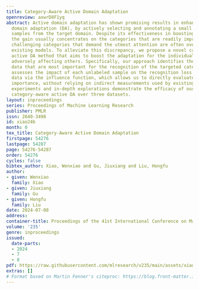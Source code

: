 ```yaml
---
title: Category-Aware Active Domain Adaptation
openreview: axwrD8F1yq
abstract: Active domain adaptation has shown promising results in enhancing unsupervised
  domain adaptation (DA), by actively selecting and annotating a small amount of unlabeled
  samples from the target domain. Despite its effectiveness in boosting overall performance,
  the gain usually concentrates on the categories that are readily improvable, while
  challenging categories that demand the utmost attention are often overlooked by
  existing models. To alleviate this discrepancy, we propose a novel category-aware
  active DA method that aims to boost the adaptation for the individual category without
  adversely affecting others. Specifically, our approach identifies the unlabeled
  data that are most important for the recognition of the targeted category. Our method
  assesses the impact of each unlabeled sample on the recognition loss of the target
  data via the influence function, which allows us to directly evaluate the sample
  importance, without relying on indirect measurements used by existing methods. Comprehensive
  experiments and in-depth explorations demonstrate the efficacy of our method on
  category-aware active DA over three datasets.
layout: inproceedings
series: Proceedings of Machine Learning Research
publisher: PMLR
issn: 2640-3498
id: xiao24b
month: 0
tex_title: Category-Aware Active Domain Adaptation
firstpage: 54276
lastpage: 54287
page: 54276-54287
order: 54276
cycles: false
bibtex_author: Xiao, Wenxiao and Gu, Jiuxiang and Liu, Hongfu
author:
- given: Wenxiao
  family: Xiao
- given: Jiuxiang
  family: Gu
- given: Hongfu
  family: Liu
date: 2024-07-08
address:
container-title: Proceedings of the 41st International Conference on Machine Learning
volume: '235'
genre: inproceedings
issued:
  date-parts:
  - 2024
  - 7
  - 8
pdf: https://raw.githubusercontent.com/mlresearch/v235/main/assets/xiao24b/xiao24b.pdf
extras: []
# Format based on Martin Fenner's citeproc: https://blog.front-matter.io/posts/citeproc-yaml-for-bibliographies/
---
```

